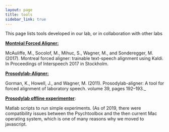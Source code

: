 ```yaml
---
layout: page
title: tools
sidebar_link: true
---
```


<p class="message">
  This page lists tools developed in our lab, or in collaboration with other labs
</p>


[**Montréal Forced Aligner:**](http://montreal-forced-aligner.readthedocs.io/en/latest/)

McAuliffe, M., Socolof, M., Mihuc, S., Wagner, M., and Sonderegger, M. (2017). Montreal forced aligner: trainable text-speech alignment using Kaldi. In Proceedings of Interspeech 2017 in Stockholm.


[**Prosodylab-Aligner:**](http://github.com/prosodylab/Prosodylab-Aligner)

Gorman, K., Howell, J., and Wagner, M. (2011). Prosodylab-aligner: A tool for forced alignment of laboratory speech. volume 39, pages 192–193._


[**Prosodylab offline experimenter**](http://github.com/prosodylab/prosodylab-experimenter):

Matlab scripts to run simple experiments. (As of 2019, there were compatibility issues between the Psychtoolbox and the then current Mac operating system, which is one of many reasons why we moved to javascript.